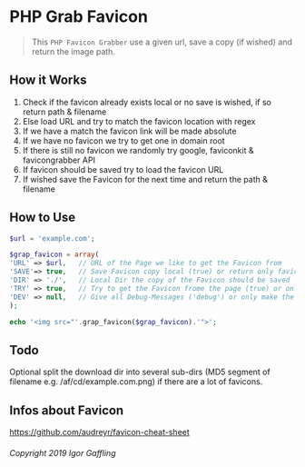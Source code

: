 PHP Grab Favicon
================

> This `PHP Favicon Grabber` use a given url, save a copy (if wished) and return the image path.

How it Works
------------

1. Check if the favicon already exists local or no save is wished, if so return path & filename
2. Else load URL and try to match the favicon location with regex
3. If we have a match the favicon link will be made absolute
4. If we have no favicon we try to get one in domain root
5. If there is still no favicon we randomly try google, faviconkit & favicongrabber API
6. If favicon should be saved try to load the favicon URL
7. If wished save the Favicon for the next time and return the path & filename

How to Use
----------

```PHP
$url = 'example.com';

$grap_favicon = array(
'URL' => $url,   // URL of the Page we like to get the Favicon from
'SAVE'=> true,   // Save Favicon copy local (true) or return only favicon url (false)
'DIR' => './',   // Local Dir the copy of the Favicon should be saved
'TRY' => true,   // Try to get the Favicon frome the page (true) or only use the APIs (false)
'DEV' => null,   // Give all Debug-Messages ('debug') or only make the work (null)
);

echo '<img src="'.grap_favicon($grap_favicon).'">';
```

Todo
----
Optional split the download dir into several sub-dirs (MD5 segment of filename e.g. /af/cd/example.com.png) if there are a lot of favicons.

Infos about Favicon
-------------------
https://github.com/audreyr/favicon-cheat-sheet

###### Copyright 2019 Igor Gaffling
